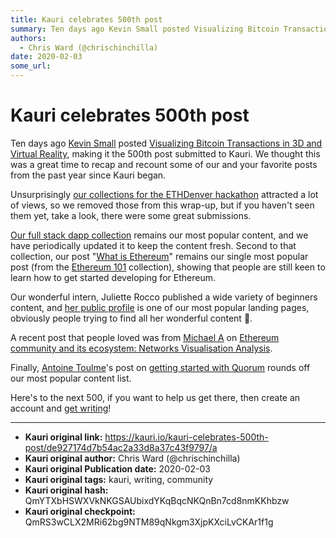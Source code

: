 ```yaml
---
title: Kauri celebrates 500th post
summary: Ten days ago Kevin Small posted Visualizing Bitcoin Transactions in 3D and Virtual Reality, making it the 500th post submitted to Kauri. We thought this was a great time to recap and recount some of our and your favorite posts from the past year since Kauri began. Unsurprisingly our collections for the ETHDenver hackathon attracted a lot of views, so we removed those from this wrap-up, but if you havent seen them yet, take a look, there were some great submissions. Our full stack dapp collection
authors:
  - Chris Ward (@chrischinchilla)
date: 2020-02-03
some_url: 
---
```


# Kauri celebrates 500th post


Ten days ago [Kevin Small](https://kauri.io/public-profile/043f19855cc8b31941f72d4728a4d32c0476a70d) posted [Visualizing Bitcoin Transactions in 3D and Virtual Reality](https://kauri.io/article/ef32ddae59094e8b99c92131b9148200), making it the 500th post submitted to Kauri. We thought this was a great time to recap and recount some of our and your favorite posts from the past year since Kauri began.

Unsurprisingly [our collections for the ETHDenver hackathon](https://kauri.io/search-results?q=ethdenver) attracted a lot of views, so we removed those from this wrap-up, but if you haven't seen them yet, take a look, there were some great submissions.

[Our full stack dapp collection](https://kauri.io/collection/5b8e401ee727370001c942e3/full-stack-dapp-tutorial-series) remains our most popular content, and we have periodically updated it to keep the content fresh. Second to that collection, our post "[What is Ethereum](https://kauri.io/article/67a81d8746ee4b49ba19447e8e2a983e/v7/ethereum-101-part-1-what-is-ethereum)" remains our single most popular post (from the [Ethereum 101](https://kauri.io/collection/5bb65f0f4f34080001731dc2/ethereum-101) collection), showing that people are still keen to learn how to get started developing for Ethereum.

Our wonderful intern, Juliette Rocco published a wide variety of beginners content, and [her public profile](/public-profile/dd23401dcab425f0a435eb7a86c77c5e8513bead) is one of our most popular landing pages, obviously people trying to find all her wonderful content 👏.

A recent post that people loved was from [Michael A](https://kauri.io/public-profile/2e34cdb393c08086e759e3d186b3b4fb2ca5b1b2) on [Ethereum community and its ecosystem: Networks Visualisation Analysis](https://kauri.io/article/cd37b69782ee45d6a96caa6e1ab43f42).

Finally, [Antoine Toulme](https://kauri.io/public-profile/c82a6220398714f74e2d929309f4c5b1d4f7b0f6)'s post on [getting started with Quorum](https://kauri.io/article/97e916abb4b5431bbb297f42d0ce8b88/quorum-how-to) rounds off our most popular content list.

Here's to the next 500, if you want to help us get there, then create an account and [get writing](https://kauri.io/article/cc1cefd3523b4faeafc700a44698e43d/v3/writing-on-kauri)!


---

- **Kauri original link:** https://kauri.io/kauri-celebrates-500th-post/de927174d7b54ac2a33d8a37c43f9797/a
- **Kauri original author:** Chris Ward (@chrischinchilla)
- **Kauri original Publication date:** 2020-02-03
- **Kauri original tags:** kauri, writing, community
- **Kauri original hash:** QmYTXbHSWXVkNKGSAUbixdYKqBqcNKQnBn7cd8nmKKhbzw
- **Kauri original checkpoint:** QmRS3wCLX2MRi62bg9NTM89qNkgm3XjpKXciLvCKAr1f1g



